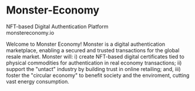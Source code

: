 # Monster-Economy
NFT-based Digital Authentication Platform  
monstereconomy.io

Welcome to Monster Economy! 
Monster is a digital authentication marketplace, enabling a secured and trusted transactions for the global resale market. Monster will: i) create NFT-based digital certificates tied to physical commodities for authentication in real economy transactions; ii) support the "untact" industry by building trust in online retailing; and, iii) foster the "circular economy" to benefit society and the enviroment, cutting vast energy consumption. 
